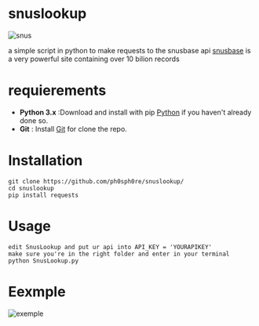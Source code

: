 # snuslookup
![snus](https://media.discordapp.net/attachments/1283853752000053380/1295568148363350026/image.png?ex=670f1f5d&is=670dcddd&hm=cf41f2691fb848040986ad382d6b45e0afd56f129c6d460a665dbbde28cb2d4e&=&format=webp&quality=lossless&width=680&height=500)

a simple script in python to make requests to the snusbase api
[snusbase](https://snusbase.com/) is a very powerful site containing over 10 bilion records 
# requierements
- **Python 3.x** :Download and install with pip  [Python](https://www.python.org/downloads/) if you haven't already done so.
- **Git** : Install [Git](https://git-scm.com/downloads) for clone the repo.
# Installation
``` 
git clone https://github.com/ph0sph0re/snuslookup/
cd snuslookup
pip install requests
``` 
# Usage
``` 
edit SnusLookup and put ur api into API_KEY = 'YOURAPIKEY'
make sure you're in the right folder and enter in your terminal
python SnusLookup.py
```
# Eexmple
![exemple](https://media.discordapp.net/attachments/1283853752000053380/1295576074222178315/image.png?ex=670f26be&is=670dd53e&hm=06ddc38c3e5009f2404885513929384a37a6d09cc5d22c661787040dd68a4a2e&=&format=webp&quality=lossless&width=836&height=500)
